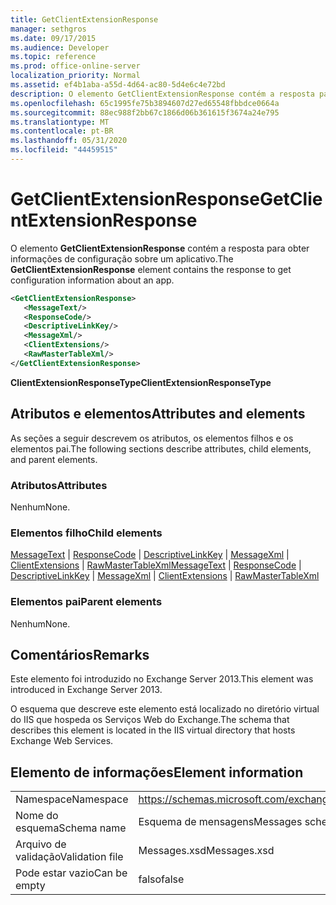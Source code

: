 ```yaml
---
title: GetClientExtensionResponse
manager: sethgros
ms.date: 09/17/2015
ms.audience: Developer
ms.topic: reference
ms.prod: office-online-server
localization_priority: Normal
ms.assetid: ef4b1aba-a55d-4d64-ac80-5d4e6c4e72bd
description: O elemento GetClientExtensionResponse contém a resposta para obter informações de configuração sobre um aplicativo.
ms.openlocfilehash: 65c1995fe75b3894607d27ed65548fbbdce0664a
ms.sourcegitcommit: 88ec988f2bb67c1866d06b361615f3674a24e795
ms.translationtype: MT
ms.contentlocale: pt-BR
ms.lasthandoff: 05/31/2020
ms.locfileid: "44459515"
---
```

# <a name="getclientextensionresponse"></a><span data-ttu-id="90e7e-103">GetClientExtensionResponse</span><span class="sxs-lookup"><span data-stu-id="90e7e-103">GetClientExtensionResponse</span></span>

<span data-ttu-id="90e7e-104">O elemento **GetClientExtensionResponse** contém a resposta para obter informações de configuração sobre um aplicativo.</span><span class="sxs-lookup"><span data-stu-id="90e7e-104">The **GetClientExtensionResponse** element contains the response to get configuration information about an app.</span></span> 
  
```XML
<GetClientExtensionResponse>
   <MessageText/>
   <ResponseCode/>
   <DescriptiveLinkKey/>
   <MessageXml/>
   <ClientExtensions/>
   <RawMasterTableXml/>
</GetClientExtensionResponse>
```

 <span data-ttu-id="90e7e-105">**ClientExtensionResponseType**</span><span class="sxs-lookup"><span data-stu-id="90e7e-105">**ClientExtensionResponseType**</span></span>
## <a name="attributes-and-elements"></a><span data-ttu-id="90e7e-106">Atributos e elementos</span><span class="sxs-lookup"><span data-stu-id="90e7e-106">Attributes and elements</span></span>

<span data-ttu-id="90e7e-107">As seções a seguir descrevem os atributos, os elementos filhos e os elementos pai.</span><span class="sxs-lookup"><span data-stu-id="90e7e-107">The following sections describe attributes, child elements, and parent elements.</span></span>
  
### <a name="attributes"></a><span data-ttu-id="90e7e-108">Atributos</span><span class="sxs-lookup"><span data-stu-id="90e7e-108">Attributes</span></span>

<span data-ttu-id="90e7e-109">Nenhum</span><span class="sxs-lookup"><span data-stu-id="90e7e-109">None.</span></span>
  
### <a name="child-elements"></a><span data-ttu-id="90e7e-110">Elementos filho</span><span class="sxs-lookup"><span data-stu-id="90e7e-110">Child elements</span></span>

<span data-ttu-id="90e7e-111">[MessageText](messagetext.md)  |  [ResponseCode](responsecode.md)  |  [DescriptiveLinkKey](descriptivelinkkey.md)  |  [MessageXml](messagexml.md)  |  [ClientExtensions](clientextensions.md)  |  [RawMasterTableXml](rawmastertablexml.md)</span><span class="sxs-lookup"><span data-stu-id="90e7e-111">[MessageText](messagetext.md) | [ResponseCode](responsecode.md) | [DescriptiveLinkKey](descriptivelinkkey.md) | [MessageXml](messagexml.md) | [ClientExtensions](clientextensions.md) | [RawMasterTableXml](rawmastertablexml.md)</span></span>
  
### <a name="parent-elements"></a><span data-ttu-id="90e7e-112">Elementos pai</span><span class="sxs-lookup"><span data-stu-id="90e7e-112">Parent elements</span></span>

<span data-ttu-id="90e7e-113">Nenhum</span><span class="sxs-lookup"><span data-stu-id="90e7e-113">None.</span></span>
  
## <a name="remarks"></a><span data-ttu-id="90e7e-114">Comentários</span><span class="sxs-lookup"><span data-stu-id="90e7e-114">Remarks</span></span>

<span data-ttu-id="90e7e-115">Este elemento foi introduzido no Exchange Server 2013.</span><span class="sxs-lookup"><span data-stu-id="90e7e-115">This element was introduced in Exchange Server 2013.</span></span>
  
<span data-ttu-id="90e7e-116">O esquema que descreve este elemento está localizado no diretório virtual do IIS que hospeda os Serviços Web do Exchange.</span><span class="sxs-lookup"><span data-stu-id="90e7e-116">The schema that describes this element is located in the IIS virtual directory that hosts Exchange Web Services.</span></span>
  
## <a name="element-information"></a><span data-ttu-id="90e7e-117">Elemento de informações</span><span class="sxs-lookup"><span data-stu-id="90e7e-117">Element information</span></span>

|||
|:-----|:-----|
|<span data-ttu-id="90e7e-118">Namespace</span><span class="sxs-lookup"><span data-stu-id="90e7e-118">Namespace</span></span>  <br/> |https://schemas.microsoft.com/exchange/services/2006/messages  <br/> |
|<span data-ttu-id="90e7e-119">Nome do esquema</span><span class="sxs-lookup"><span data-stu-id="90e7e-119">Schema name</span></span>  <br/> |<span data-ttu-id="90e7e-120">Esquema de mensagens</span><span class="sxs-lookup"><span data-stu-id="90e7e-120">Messages schema</span></span>  <br/> |
|<span data-ttu-id="90e7e-121">Arquivo de validação</span><span class="sxs-lookup"><span data-stu-id="90e7e-121">Validation file</span></span>  <br/> |<span data-ttu-id="90e7e-122">Messages.xsd</span><span class="sxs-lookup"><span data-stu-id="90e7e-122">Messages.xsd</span></span>  <br/> |
|<span data-ttu-id="90e7e-123">Pode estar vazio</span><span class="sxs-lookup"><span data-stu-id="90e7e-123">Can be empty</span></span>  <br/> |<span data-ttu-id="90e7e-124">falso</span><span class="sxs-lookup"><span data-stu-id="90e7e-124">false</span></span>  <br/> |
   

